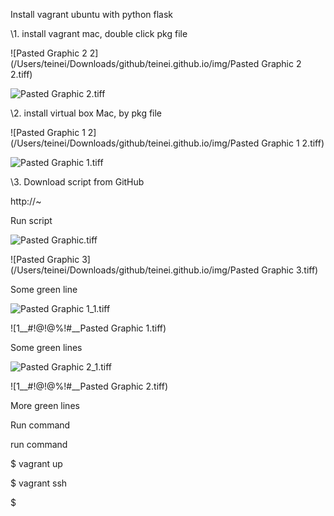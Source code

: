 Install vagrant ubuntu with python flask

\1. install vagrant mac, double click pkg file

![Pasted Graphic 2 2](/Users/teinei/Downloads/github/teinei.github.io/img/Pasted Graphic 2 2.tiff)

![Pasted Graphic 2.tiff](blob:file:///972dcf51-3ce4-42e0-b7d5-9a0b4dc61c97)

\2. install virtual box Mac, by pkg file

![Pasted Graphic 1 2](/Users/teinei/Downloads/github/teinei.github.io/img/Pasted Graphic 1 2.tiff)

![Pasted Graphic 1.tiff](blob:file:///feb754b6-9d5a-485d-8227-0ca639aea295)

\3. Download script from GitHub

http://~

Run script

![Pasted Graphic.tiff](blob:file:///02d6983a-94b3-450a-8a17-4c5ed5a86420)

![Pasted Graphic 3](/Users/teinei/Downloads/github/teinei.github.io/img/Pasted Graphic 3.tiff)

Some green line

![Pasted Graphic 1_1.tiff](blob:file:///988ab798-57a3-423d-9b3b-b455c44a37d9)

![1__#$!@%!#__Pasted Graphic 1](/Users/teinei/Downloads/github/teinei.github.io/img/1__#$!@%!#__Pasted Graphic 1.tiff)

Some green lines

![Pasted Graphic 2_1.tiff](blob:file:///5cff73fb-493c-4744-8f2a-3b4bce06ee18)

![1__#$!@%!#__Pasted Graphic 2](/Users/teinei/Downloads/github/teinei.github.io/img/1__#$!@%!#__Pasted Graphic 2.tiff)

More green lines

Run command 

run command

$ vagrant up

$ vagrant ssh

$ 